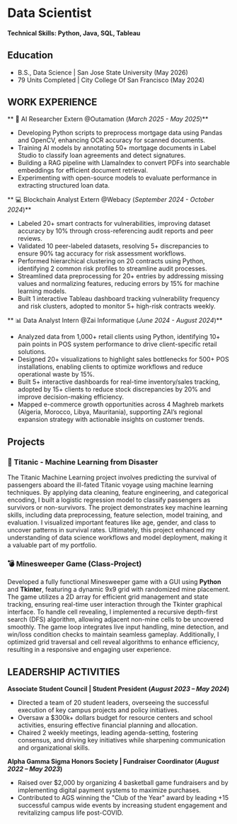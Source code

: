 # Data Scientist 
#### Technical Skills: Python, Java, SQL, Tableau

## Education
- B.S., Data Science | San Jose State University (May 2026)
- 79 Units Completed | City College Of San Francisco (May 2024)
  
## WORK EXPERIENCE
** 🤖 AI Researcher Extern @Outamation (_March 2025 - May 2025_)** 
- Developing Python scripts to preprocess mortgage data using Pandas and OpenCV, enhancing OCR accuracy for scanned documents.
- Training AI models by annotating 50+ mortgage documents in Label Studio to classify loan agreements and detect signatures.
- Building a RAG pipeline with LlamaIndex to convert PDFs into searchable embeddings for efficient document retrieval.
- Experimenting with open-source models to evaluate performance in extracting structured loan data.

** 💻 Blockchain Analyst Extern @Webacy (_September 2024 - October 2024_)**
- Labeled 20+ smart contracts for vulnerabilities, improving dataset accuracy by 10% through cross-referencing audit reports and peer reviews.
- Validated 10 peer-labeled datasets, resolving 5+ discrepancies to ensure 90% tag accuracy for risk assessment workflows.
- Performed hierarchical clustering on 20 contracts using Python, identifying 2 common risk profiles to streamline audit processes.
- Streamlined data preprocessing for 20+ entries by addressing missing values and normalizing features, reducing errors by 15% for machine learning models.
- Built 1 interactive Tableau dashboard tracking vulnerability frequency and risk clusters, adopted to monitor 5+ high-risk contracts weekly.

** 📊 Data Analyst Intern @Zai Informatique (_June 2024 - August 2024_)**
- Analyzed data from 1,000+ retail clients using Python, identifying 10+ pain points in POS system performance to drive client-specific retail solutions.
- Designed 20+ visualizations to highlight sales bottlenecks for 500+ POS installations, enabling clients to optimize workflows and reduce operational waste by 15%.
- Built 5+ interactive dashboards for real-time inventory/sales tracking, adopted by 15+ clients to reduce stock discrepancies by 20% and improve decision-making efficiency.
- Mapped e-commerce growth opportunities across 4 Maghreb markets (Algeria, Morocco, Libya, Mauritania), supporting ZAI’s regional expansion strategy with actionable insights on customer trends.



  
## Projects

### 🚢 Titanic - Machine Learning from Disaster

The Titanic Machine Learning project involves predicting the survival of passengers aboard the ill-fated Titanic voyage using machine learning techniques. By applying data cleaning, feature engineering, and categorical encoding, I built a logistic regression model to classify passengers as survivors or non-survivors. The project demonstrates key machine learning skills, including data preprocessing, feature selection, model training, and evaluation. I visualized important features like age, gender, and class to uncover patterns in survival rates. Ultimately, this project enhanced my understanding of data science workflows and model deployment, making it a valuable part of my portfolio.









### 💣 Minesweeper Game (Class-Project) 

Developed a fully functional Minesweeper game with a GUI using **Python** and **Tkinter**, featuring a dynamic 9x9 grid with randomized mine placement. The game utilizes a 2D array for efficient grid management and state tracking, ensuring real-time user interaction through the Tkinter graphical interface. To handle cell revealing, I implemented a recursive depth-first search (DFS) algorithm, allowing adjacent non-mine cells to be uncovered smoothly. The game loop integrates live input handling, mine detection, and win/loss condition checks to maintain seamless gameplay. Additionally, I optimized grid traversal and cell reveal algorithms to enhance efficiency, resulting in a responsive and engaging user experience.




## LEADERSHIP ACTIVITIES

**Associate Student Council | Student President (_August 2023 – May 2024_)** 
- Directed a team of 20 student leaders, overseeing the successful execution of key campus projects and policy initiatives.
- Oversaw a $300k+ dollars budget for resource centers and school activities, ensuring effective financial planning and allocation.
- Chaired 2 weekly meetings, leading agenda-setting, fostering consensus, and driving key initiatives while sharpening communication and organizational skills.
  
**Alpha Gamma Sigma Honors Society | Fundraiser Coordinator (_August 2022 – May 2023_)** 
- Raised over $2,000 by organizing 4 basketball game fundraisers and by implementing digital payment systems to maximize purchases.
- Contributed to AGS winning the "Club of the Year" award by leading +15 successful campus wide events by increasing student engagement and revitalizing campus life post-COVID.
